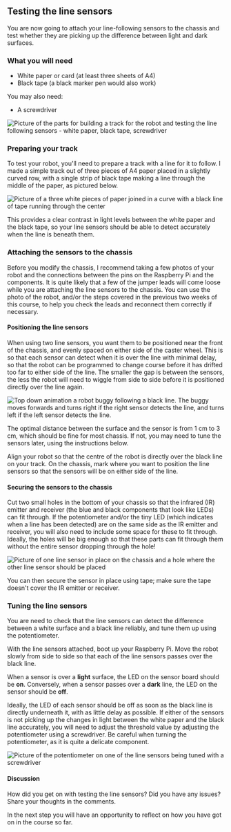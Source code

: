[comment]: # (
Is this step open? Y/N
If so, short description of this step:
Related links:
Related files:
)

## Testing the line sensors

You are now going to attach your line-following sensors to the chassis and test whether they are picking up the difference between light and dark surfaces.

### What you will need

+ White paper or card (at least three sheets of A4)
+ Black tape (a black marker pen would also work)

You may also need:

+ A screwdriver

![Picture of the parts for building a track for the robot and testing the line following sensors - white paper, black tape, screwdriver](https://rpf-futurelearn.s3-eu-west-1.amazonaws.com/Robotics+-+Robot+Buggy/Photographs/3_6-parts_for_line_testing.jpg)

### Preparing your track

To test your robot, you'll need to prepare a track with a line for it to follow. I made a simple track out of three pieces of A4 paper placed in a slightly curved row, with a single strip of black tape making a line through the middle of the paper, as pictured below.

![Picture of a three white pieces of paper joined in a curve with a black line of tape running through the center](https://rpf-futurelearn.s3-eu-west-1.amazonaws.com/Robotics+-+Robot+Buggy/Photographs/3_6-black_line_on_white_paper.jpg)

This provides a clear contrast in light levels between the white paper and the black tape, so your line sensors should be able to detect accurately when the line is beneath them.

### Attaching the sensors to the chassis

Before you modify the chassis, I recommend taking a few photos of your robot and the connections between the pins on the Raspberry Pi and the components. It is quite likely that a few of the jumper leads will come loose while you are attaching the line sensors to the chassis. You can use the photo of the robot, and/or the steps covered in the previous two weeks of this course, to help you check the leads and reconnect them correctly if necessary.

#### Positioning the line sensors

When using two line sensors, you want them to be positioned near the front of the chassis, and evenly spaced on either side of the caster wheel. This is so that each sensor can detect when it is over the line with minimal delay, so that the robot can be programmed to change course before it has drifted too far to either side of the line. The smaller the gap is between the sensors, the less the robot will need to wiggle from side to side before it is positioned directly over the line again.

![Top down animation a robot buggy following a black line. The buggy moves forwards and turns right if the right sensor detects the line, and turns left if the left sensor detects the line.](https://rpf-futurelearn.s3-eu-west-1.amazonaws.com/Robotics+-+Robot+Buggy/Animation/3_4-line-following-buggy-animation.gif)

The optimal distance between the surface and the sensor is from 1 cm to 3 cm, which should be fine for most chassis. If not, you may need to tune the sensors later, using the instructions below.

Align your robot so that the centre of the robot is directly over the black line on your track. On the chassis, mark where you want to position the line sensors so that the sensors will be on either side of the line.

#### Securing the sensors to the chassis

Cut two small holes in the bottom of your chassis so that the infrared (IR) emitter and receiver (the blue and black components that look like LEDs) can fit through. If the potentiometer and/or the tiny LED (which indicates when a line has been detected) are on the same side as the IR emitter and receiver, you will also need to include some space for these to fit through. Ideally, the holes will be big enough so that these parts can fit through them without the entire sensor dropping through the hole!

![Picture of one line sensor in place on the chassis and a hole where the other line sensor should be placed](https://rpf-futurelearn.s3-eu-west-1.amazonaws.com/Robotics+-+Robot+Buggy/Photographs/3_6-one_line_sensor_in_place.jpg)

You can then secure the sensor in place using tape; make sure the tape doesn't cover the IR emitter or receiver.

### Tuning the line sensors

You are need to check that the line sensors can detect the difference between a white surface and a black line reliably, and tune them up using the potentiometer.

With the line sensors attached, boot up your Raspberry Pi. Move the robot slowly from side to side so that each of the line sensors passes over the black line.

When a sensor is over a **light** surface, the LED on the sensor board should be **on**. Conversely, when a sensor passes over a **dark** line, the LED on the sensor should be **off**.

Ideally, the LED of each sensor should be off as soon as the black line is directly underneath it, with as little delay as possible. If either of the sensors is not picking up the changes in light between the white paper and the black line accurately, you will need to adjust the threshold value by adjusting the potentiometer using a screwdriver. Be careful when turning the potentiometer, as it is quite a delicate component.

![Picture of the potentiometer on one of the line sensors being tuned with a screwdriver](https://rpf-futurelearn.s3-eu-west-1.amazonaws.com/Robotics+-+Robot+Buggy/Photographs/3_6-potentiometer-tuning.jpg)

#### Discussion

How did you get on with testing the line sensors? Did you have any issues? Share your thoughts in the comments.

In the next step you will have an opportunity to reflect on how you have got on in the course so far.
